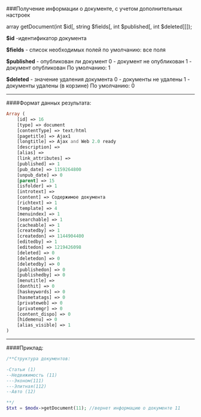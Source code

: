 ###Получение информации о документе, с учетом дополнительных настроек

array getDocument(int $id[, string $fields[, int $published[, int $deleted]]]);

**$id** -идентификатор документа

**$fields** - список необходимых полей
по умолчанию: все поля

**$published** - опубликован ли документ
0 - документ не опубликован
1 - документ опубликован
По умолчанию: 1

**$deleted** - значение удаления документа
0 - документы не удалены
1 - документы удалены (в корзине)
По умолчанию: 0

***

####Формат данных результата:

````php
Array ( 
	[id] => 16 
	[type] => document 
	[contentType] => text/html 
	[pagetitle] => Ajax1 
	[longtitle] => Ajax and Web 2.0 ready 
	[description] =>  
	[alias] =>  
	[link_attributes] =>  
	[published] => 1 
	[pub_date] => 1159264800 
	[unpub_date] => 0 
	[parent] => 15 
	[isfolder] => 1 
	[introtext] =>  
	[content] => Содержимое документа 
	[richtext] => 1 
	[template] => 4 
	[menuindex] => 1 
	[searchable] => 1 
	[cacheable] => 1 
	[createdby] => 1 
	[createdon] => 1144904400 
	[editedby] => 1 
	[editedon] => 1219426098 
	[deleted] => 0 
	[deletedon] => 0 
	[deletedby] => 0 
	[publishedon] => 0 
	[publishedby] => 0 
	[menutitle] =>  
	[donthit] => 0 
	[haskeywords] => 0 
	[hasmetatags] => 0 
	[privateweb] => 0 
	[privatemgr] => 0 
	[content_dispo] => 0 
	[hidemenu] => 0 
	[alias_visible] => 1
)
````

***

####Приклад:

````php
/**Структура документов:

-Статьи (1)
--Недвижимость (11)
---Эконом(111)
---Элитная(112)
--Авто (12)

**/
$txt = $modx->getDocument(11); //вернет информацию о документе 11
````